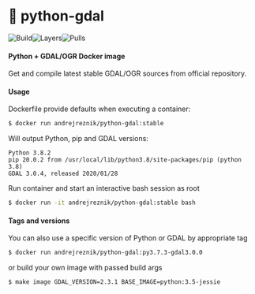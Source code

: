 # :whale: python-gdal
![Build](https://github.com/andrejreznik/docker-python-gdal/workflows/Build/badge.svg)![Layers](https://images.microbadger.com/badges/image/andrejreznik/python-gdal.svg)![Pulls](https://img.shields.io/docker/pulls/andrejreznik/python-gdal.svg)

#### Python + GDAL/OGR Docker image

Get and compile latest stable GDAL/OGR sources from official repository.

#### Usage

Dockerfile provide defaults when executing a container:

```bash
$ docker run andrejreznik/python-gdal:stable
```

Will output Python, pip and GDAL versions:

```console
Python 3.8.2
pip 20.0.2 from /usr/local/lib/python3.8/site-packages/pip (python 3.8)
GDAL 3.0.4, released 2020/01/28
```

Run container and start an interactive bash session as root

```bash
$ docker run -it andrejreznik/python-gdal:stable bash
```

#### Tags and versions

You can also use a specific version of Python or GDAL by appropriate tag

```bash
$ docker run andrejreznik/python-gdal:py3.7.3-gdal3.0.0
```

or build your own image with passed build args

```bash
$ make image GDAL_VERSION=2.3.1 BASE_IMAGE=python:3.5-jessie
```
